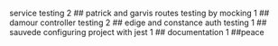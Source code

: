 service testing 2 ## patrick and garvis
routes testing by mocking 1 ## damour
controller testing 2 ## edige and constance
auth testing 1 ## sauvede
configuring project with jest 1 ## 
documentation 1 ##peace


